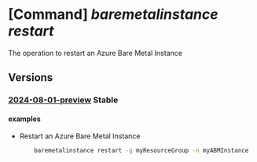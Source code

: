 # [Command] _baremetalinstance restart_

The operation to restart an Azure Bare Metal Instance

## Versions

### [2024-08-01-preview](/Resources/mgmt-plane/L3N1YnNjcmlwdGlvbnMve30vcmVzb3VyY2Vncm91cHMve30vcHJvdmlkZXJzL21pY3Jvc29mdC5iYXJlbWV0YWxpbmZyYXN0cnVjdHVyZS9iYXJlbWV0YWxpbnN0YW5jZXMve30vcmVzdGFydA==/2024-08-01-preview.xml) **Stable**

<!-- mgmt-plane /subscriptions/{}/resourcegroups/{}/providers/microsoft.baremetalinfrastructure/baremetalinstances/{}/restart 2024-08-01-preview -->

#### examples

- Restart an Azure Bare Metal Instance
    ```bash
        baremetalinstance restart -g myResourceGroup -n myABMInstance
    ```
